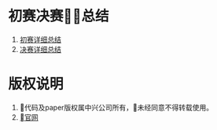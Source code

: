# 初赛决赛总结
1. [初赛详细总结](http://liuhang.net.cn/2017%E4%B8%AD%E5%85%B4%E6%8D%A7%E6%9C%88%E6%9D%AF-%E5%88%9D%E8%B5%9B%E8%B5%9B%E9%A2%98%E6%80%BB%E7%BB%93.html)
2. [决赛详细总结](http://liuhang.net.cn/2017%E4%B8%AD%E5%85%B4%E6%8D%A7%E6%9C%88%E6%9D%AF-%E5%86%B3%E8%B5%9B%E8%B5%9B%E9%A2%98%E6%80%BB%E7%BB%93.html)

# 版权说明
1. 代码及paper版权属中兴公司所有，未经同意不得转载使用。
2. [官网](http://challenge.zte.net/index.php)